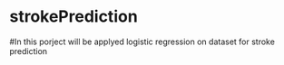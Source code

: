 # strokePrediction
#In this porject will be applyed logistic regression on dataset for stroke prediction

